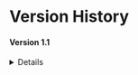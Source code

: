 # Version History

#### Version 1.1
<details>
1. Implement not swearing words
2. Remove Inapropriate/invalid names
3. fixed all "Broken Pipe" errors
4. auto-clean history file
5. Fixed welcome join message appered twice
6. Improved syntax, and generally improved code
</details>
